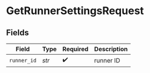# GetRunnerSettingsRequest


## Fields

| Field              | Type               | Required           | Description        |
| ------------------ | ------------------ | ------------------ | ------------------ |
| `runner_id`        | *str*              | :heavy_check_mark: | runner ID          |